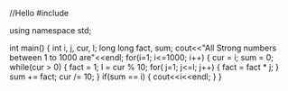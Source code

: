 //Hello
#include <iostream>

using namespace std;

int main()
{
    int i, j, cur, l;
    long long fact, sum;
    cout<<"All Strong numbers between 1 to 1000 are"<<endl;
    for(i=1; i<=1000; i++)
    {
        cur = i;
        sum = 0;
        while(cur > 0)
        {
            fact = 1;
            l = cur % 10;
            for( j=1; j<=l; j++)
            {
                fact = fact * j;
            }
            sum += fact; 
            cur /= 10;
        }
        if(sum == i)
        {
            cout<<i<<endl;
        }
    }
